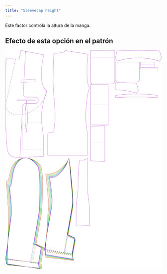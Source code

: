 ```yaml
---
title: "Sleevecap height"
---
```


Este factor controla la altura de la manga.

## Efecto de esta opción en el patrón

![Esta imagen muestra el efecto de esta opción superponiendo varias variantes que tienen un valor diferente para esta opción](jaeger_sleevecapheight_sample.svg "Effect of this option on the pattern")
